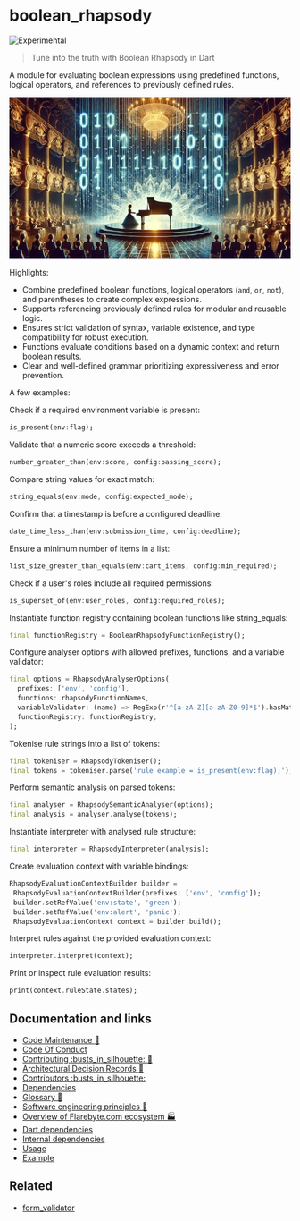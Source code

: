 # boolean\_rhapsody

![Experimental](https://img.shields.io/badge/status-experimental-blue)

> Tune into the truth with Boolean Rhapsody in Dart

A module for evaluating boolean expressions using predefined functions,
logical operators, and references to previously defined rules.

![Hero image for boolean\_rhapsody](doc/boolean_rhapsody.jpeg)

Highlights:

-   Combine predefined boolean functions, logical operators (`and`, `or`,
    `not`), and parentheses to create complex expressions.
-   Supports referencing previously defined rules for modular and reusable
    logic.
-   Ensures strict validation of syntax, variable existence, and type
    compatibility for robust execution.
-   Functions evaluate conditions based on a dynamic context and return
    boolean results.
-   Clear and well-defined grammar prioritizing expressiveness and error
    prevention.

A few examples:

Check if a required environment variable is present:

```dart
is_present(env:flag);
```

Validate that a numeric score exceeds a threshold:

```dart
number_greater_than(env:score, config:passing_score);
```

Compare string values for exact match:

```dart
string_equals(env:mode, config:expected_mode);
```

Confirm that a timestamp is before a configured deadline:

```dart
date_time_less_than(env:submission_time, config:deadline);
```

Ensure a minimum number of items in a list:

```dart
list_size_greater_than_equals(env:cart_items, config:min_required);
```

Check if a user's roles include all required permissions:

```dart
is_superset_of(env:user_roles, config:required_roles);
```

Instantiate function registry containing boolean functions like
string\_equals:

```dart
final functionRegistry = BooleanRhapsodyFunctionRegistry();
```

Configure analyser options with allowed prefixes, functions, and a variable
validator:

```dart
final options = RhapsodyAnalyserOptions(
  prefixes: ['env', 'config'],
  functions: rhapsodyFunctionNames,
  variableValidator: (name) => RegExp(r'^[a-zA-Z][a-zA-Z0-9]*$').hasMatch(name),
  functionRegistry: functionRegistry,
);

```

Tokenise rule strings into a list of tokens:

```dart
final tokeniser = RhapsodyTokeniser();
final tokens = tokeniser.parse('rule example = is_present(env:flag);');

```

Perform semantic analysis on parsed tokens:

```dart
final analyser = RhapsodySemanticAnalyser(options);
final analysis = analyser.analyse(tokens);

```

Instantiate interpreter with analysed rule structure:

```dart
final interpreter = RhapsodyInterpreter(analysis);
```

Create evaluation context with variable bindings:

```dart
RhapsodyEvaluationContextBuilder builder =
 RhapsodyEvaluationContextBuilder(prefixes: ['env', 'config']);
 builder.setRefValue('env:state', 'green');
 builder.setRefValue('env:alert', 'panic');
 RhapsodyEvaluationContext context = builder.build();

```

Interpret rules against the provided evaluation context:

```dart
interpreter.interpret(context);
```

Print or inspect rule evaluation results:

```dart
print(context.ruleState.states);
```

## Documentation and links

-   [Code Maintenance :wrench:](MAINTENANCE.md)
-   [Code Of Conduct](CODE_OF_CONDUCT.md)
-   [Contributing :busts\_in\_silhouette: :construction:](CONTRIBUTING.md)
-   [Architectural Decision Records :memo:](DECISIONS.md)
-   [Contributors
    :busts\_in\_silhouette:](https://github.com/flarebyte/boolean_rhapsody/graphs/contributors)
-   [Dependencies](https://github.com/flarebyte/boolean_rhapsody/network/dependencies)
-   [Glossary
    :book:](https://github.com/flarebyte/overview/blob/main/GLOSSARY.md)
-   [Software engineering principles
    :gem:](https://github.com/flarebyte/overview/blob/main/PRINCIPLES.md)
-   [Overview of Flarebyte.com ecosystem
    :factory:](https://github.com/flarebyte/overview)
-   [Dart dependencies](DEPENDENCIES.md)
-   [Internal dependencies](INTERNAL-DEPENDENCIES.md)
-   [Usage](USAGE.md)
-   [Example](example/example.dart)

## Related

-   [form\_validator](https://pub.dev/packages/form_validator)
